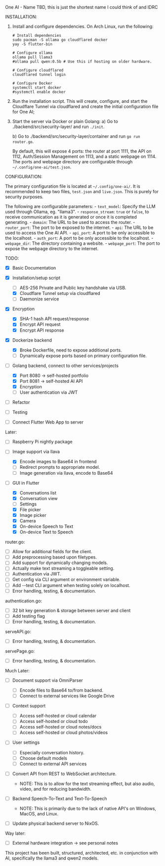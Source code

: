 One AI - Name TBD, this is just the shortest name I could think of and IDRC

INSTALLATION:

1. Install and configure dependencies. On Arch Linux, run the following:
    ```
    # Install dependencies
    sudo pacman -S ollama go cloudflared docker
    yay -S flutter-bin
    
    # Configure ollama
    ollama pull llama3
    #ollama pull qwen:0.5b # Use this if hosting on older hardware.

    # Configure cloudflared
    cloudflared tunnel login

    # Configure Docker
    systemctl start docker
    #systemctl enable docker

    ```

2. Run the installation script. This will create, configure, and start the
   Cloudflare Tunnel via cloudflared and create the initial configuration
   file for One AI;

3. Start the server via Docker or plain Golang:
   a) Go to ./backend/src/security-layer/ and run `./init`.
        
   b) Go to ./backend/src/security-layer/container and run `go run router.go`.

   By default, this will expose 4 ports: the router at port 1111, the API on
   1112, Auth/Session Management on 1113, and a static webpage on 1114. The
   ports and webpage directory are configurable through
   `~/.config/one-ai/test.json`.
   
CONFIGURATION:

The primary configuration file is located at `~/.config/one-ai/`. It is 
recommended to keep two files, `test.json` and `live.json`. This is purely
for security purposes.

The following are configurable parameters:
    - `text_model`: Specify the LLM used through Ollama, eg. "llama3".
    - `response_stream`: `true` or `false`, to receive communication as it is
    generated or once it is completed generating.
    - `domain`: The URL to be used to access the router.
    - `router_port`: The port to be exposed to the internet.
    - `api`: The URL to be used to access the One AI API.
    - `api_port`: A port to be only accessible to the localhost.
    - `auth_port`: A port to be only accessible to the localhost.
    - `webpage_dir`: The directory containing a website.
    - `webpage_port`: The port to expose the webpage directory to the internet.

TODO:
  - [x] Basic Documentation

  - [x] Installation/setup script
    - [ ] AES-256 Private and Public key handshake via USB.
    - [x] Cloudflare Tunnel setup via cloudflared
    - [ ] Daemonize service

  - [x] Encryption
    - [x] SHA-1 hash API request/response
    - [x] Encrypt API request
    - [x] Encrypt API response

  - [x] Dockerize backend
    - [x] Broke Dockerfile, need to expose additional ports.
    - [ ] Dynamically expose ports based on primary configuration file.

  - [ ] Golang backend, connect to other services/projects
    - [x] Port 8080 -> self-hosted portfolio
    - [x] Port 8081 -> self-hosted AI API
    - [x] Encryption
    - [ ] User authentication via JWT

  - [ ] Refactor

  - [ ] Testing

  - [ ] Connect Flutter Web App to server

  Later:
  - [ ] Raspberry Pi nightly package

  - [ ] Image support via llava
    - [x] Encode images to Base64 in frontend
    - [ ] Redirect prompts to appropriate model.
    - [ ] Image generation via llava, encode to Base64

  - [ ] GUI in Flutter
    - [x] Conversations list
    - [x] Conversation view
    - [ ] Settings
    - [x] File picker
    - [x] Image picker
    - [x] Camera
    - [x] On-device Speech to Text
    - [x] On-device Text to Speech

  router.go:
  - [ ] Allow for additional fields for the client.
  - [ ] Add preprocessing based upon filetypes.
  - [ ] Add support for dynamically changing models.
  - [ ] Actually make text streaming a toggleable setting.
  - [ ] Authentication via JWT.
  - [ ] Get config via CLI argument or environment variable.
  - [ ] Add --test CLI argument when testing solely on localhost.
  - [ ] Error handling, testing, & documentation.

  authentication.go:
  - [ ] 32 bit key generation & storage between server and client
  - [ ] Add testing flag
  - [ ] Error handling, testing, & documentation.

  serveAPI.go:
  - [ ] Error handling, testing, & documentation.

  servePage.go:
  - [ ] Error handling, testing, & documentation.

  Much Later:
  - [ ] Document support via OmniParser
    - [ ] Encode files to Base64 to/from backend.
    - [ ] Connect to external services like Google Drive

  - [ ] Context support
    - [ ] Access self-hosted or cloud calendar
    - [ ] Access self-hosted or cloud todo
    - [ ] Access self-hosted or cloud notes/docs
    - [ ] Access self-hosted or cloud photos/videos

  - [ ] User settings
    - [ ] Especially conversation history.
    - [ ] Choose default models
    - [ ] Connect to external API services

  - [ ] Convert API from REST to WebSocket architecture.
    - NOTE: This is to allow for the text streaming effect,
    but also audio, video, and for reducing bandwidth.

  - [ ] Backend Speech-To-Text and Text-To-Speech
    - NOTE: This is primarily due to the lack of native
    API's on Windows, MacOS, and Linux.

  - [ ] Update physical backend server to NixOS.

Way later:
- [ ] External hardware integration -> see personal notes

This project has been built, structured, architected, etc. in conjunction
with AI, specifically the llama3 and qwen2 models.
